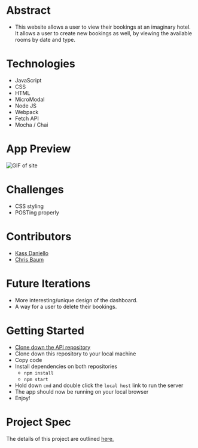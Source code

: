# Abstract
- This website allows a user to view their bookings at an imaginary hotel. It allows a user to create new bookings as well, by viewing the available rooms by date and type.

# Technologies
- JavaScript
- CSS
- HTML
- MicroModal
- Node JS
- Webpack
- Fetch API
- Mocha / Chai 

# App Preview
![GIF of site](https://user-images.githubusercontent.com/116397118/223516644-0a5a9960-ceba-4066-8532-bc3fd15c75b5.gif)

# Challenges
- CSS styling
- POSTing properly

# Contributors 
- [Kass Daniello](https://github.com/Zertroz)
- [Chris Baum](https://github.com/qrispi)

# Future Iterations
- More interesting/unique design of the dashboard.
- A way for a user to delete their bookings.

# Getting Started
- [Clone down the API repository](https://github.com/turingschool-examples/overlook-api)
- Clone down this repository to your local machine
- Copy code
- Install dependencies on both repositories
  - `npm install`
  - `npm start`
- Hold down `cmd` and double click the `local host` link to run the server
- The app should now be running on your local browser
- Enjoy!

# Project Spec
The details of this project are outlined [here.](https://frontend.turing.edu/projects/overlook.html) 

